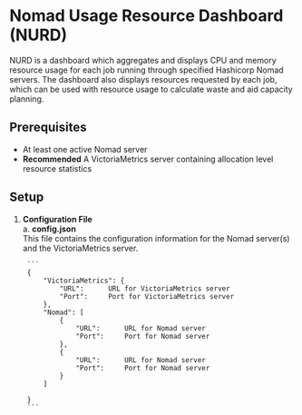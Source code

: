 # Nomad Usage Resource Dashboard (NURD)
NURD is a dashboard which aggregates and displays CPU and memory resource usage for each job running through specified Hashicorp Nomad servers. The dashboard also displays resources requested by each job, which can be used with resource usage to calculate waste and aid capacity planning. 

## Prerequisites
* At least one active Nomad server
* **Recommended** A VictoriaMetrics server containing allocation level resource statistics

## Setup
1. **Configuration File**<br>
    a. **config.json**<br>
        This file contains the configuration information for the Nomad server(s) and the VictoriaMetrics server.

        ```
        {
            "VictoriaMetrics": {
                "URL":      URL for VictoriaMetrics server 
                "Port":     Port for VictoriaMetrics server
            },
            "Nomad": [
                {
                    "URL":      URL for Nomad server
                    "Port":     Port for Nomad server
                },
                {
                    "URL":      URL for Nomad server
                    "Port":     Port for Nomad server
                }
            ]

        }
        ```